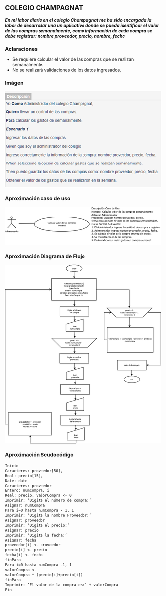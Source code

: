 ## COLEGIO CHAMPAGNAT
***En mi labor diaria en el colegio Champagnat me ha sido encargada la labor de desarrollar una un aplicativo donde se pueda identificar el valor de las compras semanalmente, como información de cada compra se debe registrar: nombre proveedor, precio, nombre, fecha***
### Aclaraciones
- Se requiere calcular el valor de las compras que se realizan semanalmente.
- No se realizará validaciones de los datos ingresados.
### Imágen
![Historia de usuario](https://github.com/joanlero/estructuradatos-2.io/blob/f0adcf5b9f4f988aa15d32d3a2dc8c3a92e6dc27/imagen.PNG)

### Aproximación caso de uso
![Casos de Uso](https://github.com/joanlero/estructuradatos-2.io/blob/b0a38886ef13e08c1b26bdc54c502a67cbb78ceb/Casos%20de%20usos.PNG)

### Aproximación Diagrama de Flujo
![Diagrma de Flujo](https://github.com/joanlero/estructuradatos-2.io/blob/818a7cdbdb6e4a51ddb5d040e46cfcb7a8a8928a/diagramaFlujo.png)

### Aproximación Seudocódigo
~~~
Inicio
Caracteres: proveedor[50],
Real: precio[15],
Date: date
Caracteres: proveedor
Entero: numCompra, i
Real: precio, valorCompra <- 0
Imprimir: ‘Digite el número de compra:’
Asignar: numCompra
Para i=0 hasta numCompra - 1, 1
Imprimir: ‘Digite la nombre Proveedor:’
Asignar: proveedor
Imprimir: ‘Digite el precio:’
Asignar: precio
Imprimir: ‘Digite la fecha:’
Asignar: fecha
proveedor[i] <- proveedor
precio[i] <- precio
fecha[i] <- fecha
finPara
Para i=0 hasta numCompra -1, 1
valorCompra <-
valorCompra + (precio[i]+precio[i])
finPara
Imprimir: ‘El valor de la compra es:’ + valorCompra
Fin
~~~

